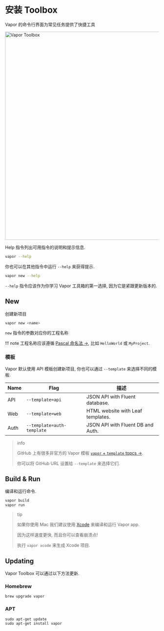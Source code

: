 # 安装 Toolbox

Vapor 的命令行界面为常见任务提供了快捷工具

<img width="682" alt="Vapor Toolbox" src="https://cloud.githubusercontent.com/assets/1342803/23553208/26af9a0e-0020-11e7-8ed5-1ce09407ae8e.png">

Help 指令列出可用指令的说明和提示信息.

```sh
vapor --help
```

你也可以在其他指令中运行 `--help` 来获得提示.

```sh
vapor new --help
```

`--help` 指令应该作为你学习 Vapor 工具箱的第一选择, 因为它是紧跟更新版本的.

## New

创建新项目

```sh
vapor new <name>
```

`new` 指令的参数对应你的工程名称

!!! note
    工程名称应该遵循 <a href="http://wiki.c2.com/?PascalCase" target="_blank">Pascal 命名法 &rarr;</a>, 比如 `HelloWorld` 或 `MyProject`.

### 模板

Vapor 默认使用 API 模板创建新项目, 你也可以通过 `--template` 来选择不同的模板.

| Name | Flag                       | 描述                               |
|------|----------------------------|-----------------------------------|
| API  | `--template=api`           | JSON API with Fluent database.    |
| Web  | `--template=web`           | HTML website with Leaf templates. |
| Auth | `--template=auth-template` | JSON API with Fluent DB and Auth. |

> info
>
> GitHub 上有很多非官方的 Vapor 模板 <a href="https://github.com/search?utf8=✓&q=topic%3Avapor+topic%3Atemplate&type=Repositories" target="_blank">`vapor` + `template` topcs &rarr;</a>.
>
> 你可以将 GitHub URL 设置给 `--template` 来选择它们.

## Build & Run

编译和运行命令.

```sh
vapor build
vapor run
```

> tip
>
> 如果你使用 Mac 我们建议使用 [Xcode](xcode.md) 来编译和运行 Vapor app. 
>
> 因为这样速度更快, 而且你可以查看崩溃点! 
>
> 执行 `vapor xcode` 来生成 Xcode 项目.

## Updating

Vapor Toolbox 可以通过以下方法更新.

### Homebrew

```sh
brew upgrade vapor
```

### APT

```
sudo apt-get update
sudo apt-get install vapor
```